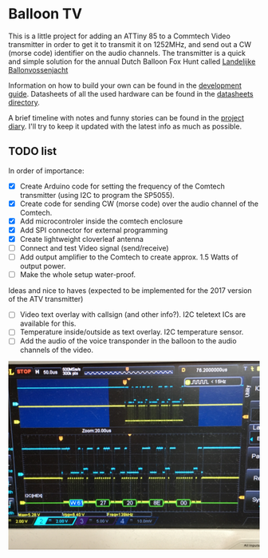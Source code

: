Balloon TV
==========

This is a little project for adding an ATTiny 85 to a Commtech Video transmitter in order
to get it to transmit it on 1252MHz, and send out a CW (morse code) identifier on the 
audio channels. The transmitter is a quick and simple solution for the annual Dutch
Balloon Fox Hunt called [Landelijke Ballonvossenjacht](http://www.ballonvossenjacht.nl/)

Information on how to build your own can be found in the [development guide](documentation/how-to-build.md).
Datasheets of all the used hardware can be found in the [datasheets directory](documentation/datasheets).

A brief timeline with notes and funny stories can be found in the [project diary](documentation/diary.md).
I'll try to keep it updated with the latest info as much as possible.

TODO list
---------

In order of importance:
- [x] Create Arduino code for setting the frequency of the Comtech transmitter (using
      I2C to program the SP5055).
- [x] Create code for sending CW (morse code) over the audio channel of the Comtech.
- [x] Add microcontroler inside the comtech enclosure
- [x] Add SPI connector for external programming
- [x] Create lightweight cloverleaf antenna
- [ ] Connect and test Video signal (send/receive)
- [ ] Add output amplifier to the Comtech to create approx. 1.5 Watts of output power.
- [ ] Make the whole setup water-proof.

Ideas and nice to haves (expected to be implemented for the 2017 version of the ATV transmitter)
- [ ] Video text overlay with callsign (and other info?). I2C teletext ICs are available
      for this.
- [ ] Temperature inside/outside as text overlay. I2C temperature sensor.
- [ ] Add the audio of the voice transponder in the balloon to the audio channels of
      the video.

![I2C communication](documentation/images/I2C-communcation.jpg)
